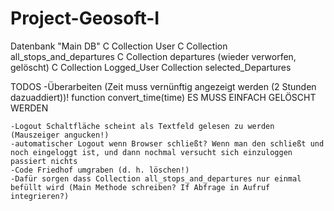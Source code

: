 # Project-Geosoft-I
Datenbank "Main DB"
    C Collection User
    C Collection all_stops_and_departures
    C Collection departures (wieder verworfen, gelöscht)
    C Collection Logged_User
    Collection selected_Departures



TODOS
    -Überarbeiten (Zeit muss vernünftig angezeigt werden (2 Stunden dazuaddiert))! function convert_time(time) ES MUSS EINFACH GELÖSCHT WERDEN
  
    -Logout Schaltfläche scheint als Textfeld gelesen zu werden (Mauszeiger angucken!)
    -automatischer Logout wenn Browser schließt? Wenn man den schließt und noch eingeloggt ist, und dann nochmal versucht sich einzuloggen passiert nichts
    -Code Friedhof umgraben (d. h. löschen!)
    -Dafür sorgen dass Collection all_stops_and_departures nur einmal befüllt wird (Main Methode schreiben? If Abfrage in Aufruf integrieren?)